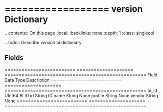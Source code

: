 

==================
version Dictionary
==================

.. contents:: On this page
    :local:
    :backlinks: none
    :depth: 1
    :class: singlecol

.. todo::
    Describe *version* bi dictionary

Fields
------

========================= ==================== ==================================================
Field                     Data Type            Description
========================= ==================== ==================================================
bi_id                     UInt64               BI ID
id                        String               ID
name                      String               None
profile                   String               None
vendor                    String               None
========================= ==================== ==================================================

